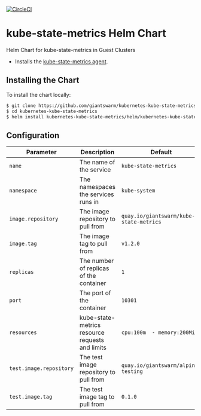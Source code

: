 [![CircleCI](https://circleci.com/gh/giantswarm/kubernetes-kube-state-metrics.svg?style=svg&circle-token=1d6a6248b1d64bd698c7b68801a879ecc9e185f8)](https://circleci.com/gh/giantswarm/kubernetes-kube-state-metrics)

# kube-state-metrics Helm Chart
Helm Chart for kube-state-metrics in Guest Clusters

* Installs the [kube-state-metrics agent](https://github.com/kubernetes/kube-state-metrics).

## Installing the Chart

To install the chart locally:

```bash
$ git clone https://github.com/giantswarm/kubernetes-kube-state-metrics.git
$ cd kubernetes-kube-state-metrics
$ helm install kubernetes-kube-state-metrics/helm/kubernetes-kube-state-metrics-chart
```

## Configuration

| Parameter               | Description                                     | Default                                 |
|-------------------------|-------------------------------------------------|-----------------------------------------|
| `name`                  | The name of the service                         | `kube-state-metrics`                    |
| `namespace`             | The namespaces the services runs in             | `kube-system`                           |
| `image.repository`      | The image repository to pull from               | `quay.io/giantswarm/kube-state-metrics` |
| `image.tag`             | The image tag to pull from                      | `v1.2.0`                                |
| `replicas`              | The number of replicas of the container         | `1`                                     |
| `port`                  | The port of the container                       | `10301`                                 |
| `resources`             | kube-state-metrics resource requests and limits | `cpu:100m  - memory:200Mi`              |
| `test.image.repository` | The test image repository to pull from          | `quay.io/giantswarm/alpine-testing`     |
| `test.image.tag`        | The test image tag to pull from                 | `0.1.0`                                 |
